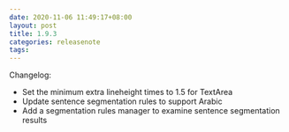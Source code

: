 ```yaml
---
date: 2020-11-06 11:49:17+08:00
layout: post
title: 1.9.3
categories: releasenote
tags: 
---
```


Changelog:

* Set the minimum extra lineheight times to 1.5 for TextArea
* Update sentence segmentation rules to support Arabic
* Add a segmentation rules manager to examine sentence segmentation results